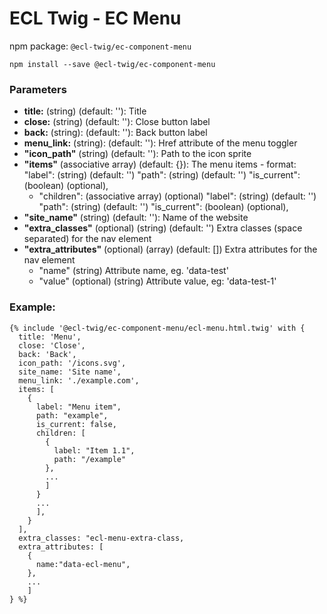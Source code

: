 # ECL Twig - EC Menu

npm package: `@ecl-twig/ec-component-menu`

```shell
npm install --save @ecl-twig/ec-component-menu
```

### Parameters

- **title:** (string) (default: ''): Title
- **close:** (string) (default: ''): Close button label
- **back:** (string): (default: ''): Back button label
- **menu_link:** (string): (default: ''): Href attribute of the menu toggler
- **"icon_path"** (string) (default: ''): Path to the icon sprite
- **"items"** (associative array) (default: {}): The menu items - format:
  "label": (string) (default: '')
  "path": (string) (default: '')
  "is_current": (boolean) (optional),
  - "children": (associative array) (optional)
    "label": (string) (default: '')
    "path": (string) (default: '')
    "is_current": (boolean) (optional),
- **"site_name"** (string) (default: ''): Name of the website
- **"extra_classes"** (optional) (string) (default: '') Extra classes (space separated) for the nav element
- **"extra_attributes"** (optional) (array) (default: []) Extra attributes for the nav element
  - "name" (string) Attribute name, eg. 'data-test'
  - "value" (optional) (string) Attribute value, eg: 'data-test-1'

### Example:

<!-- prettier-ignore -->
```twig
{% include '@ecl-twig/ec-component-menu/ecl-menu.html.twig' with { 
  title: 'Menu', 
  close: 'Close', 
  back: 'Back', 
  icon_path: '/icons.svg', 
  site_name: 'Site name', 
  menu_link: './example.com', 
  items: [ 
    { 
      label: "Menu item", 
      path: "example", 
      is_current: false, 
      children: [ 
        {
          label: "Item 1.1",
          path: "/example"
        },
        ...
        ] 
      } 
      ... 
      ], 
    } 
  ], 
  extra_classes: "ecl-menu-extra-class, 
  extra_attributes: [ 
    { 
      name:"data-ecl-menu", 
    }, 
    ... 
    ] 
} %} 
```
